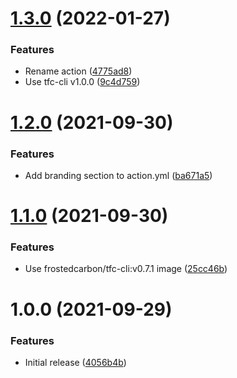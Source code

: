 # [1.3.0](https://github.com/cbsinteractive/update-tfc-workspace-variable-value-action/compare/1.2.0...1.3.0) (2022-01-27)


### Features

* Rename action ([4775ad8](https://github.com/cbsinteractive/update-tfc-workspace-variable-value-action/commit/4775ad8adfc8d331908998e1cfa3d8d447f0cb9f))
* Use tfc-cli v1.0.0 ([9c4d759](https://github.com/cbsinteractive/update-tfc-workspace-variable-value-action/commit/9c4d7599a239c67182dd03f11d55ab08eb5230a1))

# [1.2.0](https://github.com/cbsinteractive/update-tfc-workspace-variable-value-action/compare/1.1.0...1.2.0) (2021-09-30)


### Features

* Add branding section to action.yml ([ba671a5](https://github.com/cbsinteractive/update-tfc-workspace-variable-value-action/commit/ba671a52ae5a35e2cb4a99fe3f93b3db729a2d87))

# [1.1.0](https://github.com/cbsinteractive/update-tfc-workspace-variable-value-action/compare/1.0.0...1.1.0) (2021-09-30)


### Features

* Use frostedcarbon/tfc-cli:v0.7.1 image ([25cc46b](https://github.com/cbsinteractive/update-tfc-workspace-variable-value-action/commit/25cc46b2062d19e0895ad767142ace137c855cc1))

# 1.0.0 (2021-09-29)


### Features

* Initial release ([4056b4b](https://github.com/cbsinteractive/update-tfc-workspace-variable-value-action/commit/4056b4b0f9811e5e271dd965c66cf07bbdb6a5ad))
